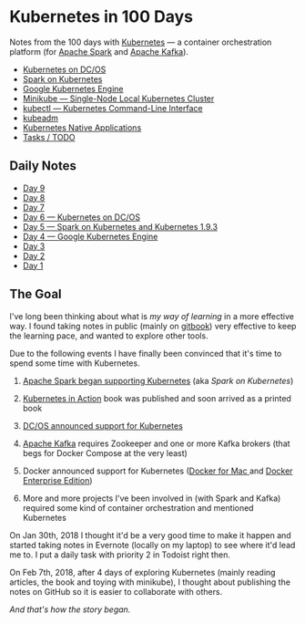 # Kubernetes in 100 Days

Notes from the 100 days with [Kubernetes](https://kubernetes.io/) &mdash; a container orchestration platform (for [Apache Spark](https://spark.apache.org/) and [Apache Kafka](https://kafka.apache.org/)).

* [Kubernetes on DC/OS](./dcos.md)
* [Spark on Kubernetes](./spark.md)
* [Google Kubernetes Engine](./gke.md)
* [Minikube &mdash; Single-Node Local Kubernetes Cluster](./minikube.md)
* [kubectl &mdash; Kubernetes Command-Line Interface](./kubectl.md)
* [kubeadm](./kubeadm.md)
* [Kubernetes Native Applications](./k8s-native-app.md)
* [Tasks / TODO](./todo.md)

## Daily Notes

* [Day 9](./009.md)
* [Day 8](./008.md)
* [Day 7](./007.md)
* [Day 6 &mdash; Kubernetes on DC/OS](./006.md)
* [Day 5 &mdash; Spark on Kubernetes and Kubernetes 1.9.3](./005.md)
* [Day 4 &mdash; Google Kubernetes Engine](./004.md)
* [Day 3](./003.md)
* [Day 2](./002.md)
* [Day 1](./001.md)

## The Goal

I've long been thinking about what is _my way of learning_ in a more effective way. I found taking notes in public (mainly on [gitbook](https://www.gitbook.com/@jaceklaskowski)) very effective to keep the learning pace, and wanted to explore other tools.

Due to the following events I have finally been convinced that it's time to spend some time with Kubernetes.

1. [Apache Spark began supporting Kubernetes](https://issues.apache.org/jira/browse/SPARK-18278) (aka _Spark on Kubernetes_)

1. [Kubernetes in Action](https://www.manning.com/books/kubernetes-in-action) book was published and soon arrived as a printed book

1. [DC/OS announced support for Kubernetes](https://mesosphere.com/blog/kubernetes-dcos/)

1. [Apache Kafka](https://kafka.apache.org/) requires Zookeeper and one or more Kafka brokers (that begs for Docker Compose at the very least)

1. Docker announced support for Kubernetes ([Docker for Mac ](https://blog.docker.com/2018/01/docker-mac-kubernetes/) and [Docker Enterprise Edition](https://blog.docker.com/2018/01/docker-ee-kubernetes/))

1. More and more projects I've been involved in (with Spark and Kafka) required some kind of container orchestration and mentioned Kubernetes

On Jan 30th, 2018 I thought it'd be a very good time to make it happen and started taking notes in Evernote (locally on my laptop) to see where it'd lead me to. I put a daily task with priority 2 in Todoist right then.

On Feb 7th, 2018, after 4 days of exploring Kubernetes (mainly reading articles, the book and toying with minikube), I thought about publishing the notes on GitHub so it is easier to collaborate with others.

_And that's how the story began._
